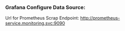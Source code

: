 ### Grafana Configure Data Source:

Url for Prometheus Scrap Endpoint: http://prometheus-service.monitoring.svc:9090